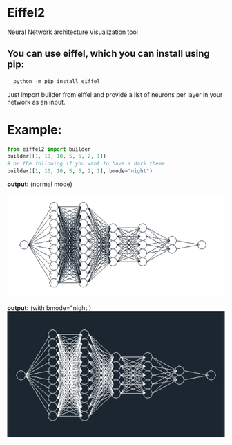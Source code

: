 # Eiffel2
Neural Network architecture  Visualization tool




## You can use eiffel, which you can install using pip:
```python
  python -m pip install eiffel 
 ```

Just import builder from eiffel and provide a list of neurons per layer in your network as an input.

# Example:
```python
from eiffel2 import builder
builder([1, 10, 10, 5, 5, 2, 1])
# or the following if you want to have a dark theme
builder([1, 10, 10, 5, 5, 2, 1], bmode="night")
```
**output:** (normal mode)

![alt text](https://github.com/Ale9806/Eiffel2/blob/master/eiffel2.PNG)

**output:** (with bmode="night')
![alt text](https://github.com/Ale9806/Eiffel2/blob/master/eiffel.PNG)

